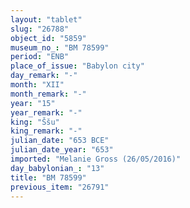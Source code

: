```yaml
---
layout: "tablet"
slug: "26788"
object_id: "5859"
museum_no_: "BM 78599"
period: "ENB"
place_of_issue: "Babylon city"
day_remark: "-"
month: "XII"
month_remark: "-"
year: "15"
year_remark: "-"
king: "Ššu"
king_remark: "-"
julian_date: "653 BCE"
julian_date_year: "653"
imported: "Melanie Gross (26/05/2016)"
day_babylonian_: "13"
title: "BM 78599"
previous_item: "26791"
---
```

